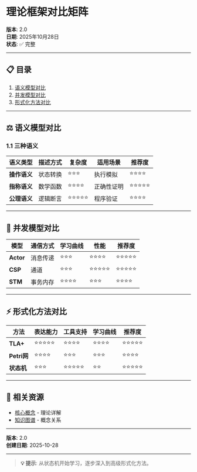 ﻿# 理论框架对比矩阵

**版本**: 2.0  
**日期**: 2025年10月28日  
**状态**: ✅ 完整

---

## 📋 目录

1. [语义模型对比](#1-语义模型对比)
2. [并发模型对比](#2-并发模型对比)
3. [形式化方法对比](#3-形式化方法对比)

---

## ⚖️ 语义模型对比

### 1.1 三种语义

| 语义类型 | 描述方式 | 复杂度 | 适用场景 | 推荐度 |
|---------|---------|--------|---------|--------|
| **操作语义** | 状态转换 | ⭐⭐⭐ | 执行模拟 | ⭐⭐⭐⭐ |
| **指称语义** | 数学函数 | ⭐⭐⭐⭐ | 正确性证明 | ⭐⭐⭐⭐⭐ |
| **公理语义** | 逻辑断言 | ⭐⭐⭐⭐⭐ | 程序验证 | ⭐⭐⭐⭐ |

---

## 🔗 并发模型对比

| 模型 | 通信方式 | 学习曲线 | 性能 | 推荐度 |
|------|---------|---------|------|--------|
| **Actor** | 消息传递 | ⭐⭐⭐ | ⭐⭐⭐⭐ | ⭐⭐⭐⭐⭐ |
| **CSP** | 通道 | ⭐⭐⭐ | ⭐⭐⭐⭐⭐ | ⭐⭐⭐⭐⭐ |
| **STM** | 事务内存 | ⭐⭐⭐⭐ | ⭐⭐⭐ | ⭐⭐⭐⭐ |

---

## ⚡ 形式化方法对比

| 方法 | 表达能力 | 工具支持 | 学习曲线 | 推荐度 |
|------|---------|---------|---------|--------|
| **TLA+** | ⭐⭐⭐⭐⭐ | ⭐⭐⭐⭐ | ⭐⭐⭐⭐ | ⭐⭐⭐⭐⭐ |
| **Petri网** | ⭐⭐⭐⭐ | ⭐⭐⭐ | ⭐⭐⭐ | ⭐⭐⭐⭐ |
| **状态机** | ⭐⭐⭐ | ⭐⭐⭐⭐⭐ | ⭐⭐ | ⭐⭐⭐⭐⭐ |

---

## 🔗 相关资源

- [核心概念](./CONCEPTS.md) - 理论详解
- [知识图谱](./KNOWLEDGE_GRAPH.md) - 概念关系

---

**版本**: 2.0  
**创建日期**: 2025-10-28

---

> **💡 提示**: 从状态机开始学习，逐步深入到高级形式化方法。
